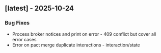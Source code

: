 ## [latest] - 2025-10-24

### Bug Fixes

- Process broker notices and print on error - 409 conflict but cover all error cases
- Error on pact merge duplicate interactions - interaction/state

<!-- generated by git-cliff -->
